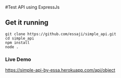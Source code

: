 #Test API using ExpressJs

## Get it running
```
git clone https://github.com/essaji/simple_api.git
cd simple_api
npm install
node .
```

### Live Demo 
https://simple-api-by-essa.herokuapp.com/api/object
